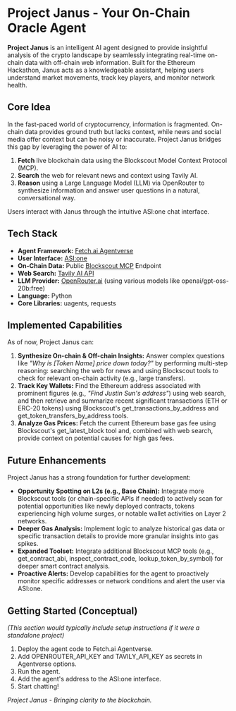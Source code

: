 # **Project Janus \- Your On-Chain Oracle Agent**

**Project Janus** is an intelligent AI agent designed to provide insightful analysis of the crypto landscape by seamlessly integrating real-time on-chain data with off-chain web information. Built for the Ethereum Hackathon, Janus acts as a knowledgeable assistant, helping users understand market movements, track key players, and monitor network health.

## **Core Idea**

In the fast-paced world of cryptocurrency, information is fragmented. On-chain data provides ground truth but lacks context, while news and social media offer context but can be noisy or inaccurate. Project Janus bridges this gap by leveraging the power of AI to:

1. **Fetch** live blockchain data using the Blockscout Model Context Protocol (MCP).  
2. **Search** the web for relevant news and context using Tavily AI.  
3. **Reason** using a Large Language Model (LLM) via OpenRouter to synthesize information and answer user questions in a natural, conversational way.

Users interact with Janus through the intuitive ASI:one chat interface.

## **Tech Stack**

* **Agent Framework:** [Fetch.ai Agentverse](https://agentverse.ai/)  
* **User Interface:** [ASI:one](https://asi.one/)  
* **On-Chain Data:** Public [Blockscout MCP](https://mcp.blockscout.com/mcp) Endpoint  
* **Web Search:** [Tavily AI API](https://tavily.com/)  
* **LLM Provider:** [OpenRouter.ai](https://openrouter.ai/) (using various models like openai/gpt-oss-20b:free)  
* **Language:** Python  
* **Core Libraries:** uagents, requests

## **Implemented Capabilities**

As of now, Project Janus can:

1. **Synthesize On-chain & Off-chain Insights:** Answer complex questions like *"Why is \[Token Name\] price down today?"* by performing multi-step reasoning: searching the web for news and using Blockscout tools to check for relevant on-chain activity (e.g., large transfers).  
2. **Track Key Wallets:** Find the Ethereum address associated with prominent figures (e.g., *"Find Justin Sun's address"*) using web search, and then retrieve and summarize recent significant transactions (ETH or ERC-20 tokens) using Blockscout's get\_transactions\_by\_address and get\_token\_transfers\_by\_address tools.  
3. **Analyze Gas Prices:** Fetch the current Ethereum base gas fee using Blockscout's get\_latest\_block tool and, combined with web search, provide context on potential causes for high gas fees.

## **Future Enhancements**

Project Janus has a strong foundation for further development:

* **Opportunity Spotting on L2s (e.g., Base Chain):** Integrate more Blockscout tools (or chain-specific APIs if needed) to actively scan for potential opportunities like newly deployed contracts, tokens experiencing high volume surges, or notable wallet activities on Layer 2 networks.  
* **Deeper Gas Analysis:** Implement logic to analyze historical gas data or specific transaction details to provide more granular insights into gas spikes.  
* **Expanded Toolset:** Integrate additional Blockscout MCP tools (e.g., get\_contract\_abi, inspect\_contract\_code, lookup\_token\_by\_symbol) for deeper smart contract analysis.  
* **Proactive Alerts:** Develop capabilities for the agent to proactively monitor specific addresses or network conditions and alert the user via ASI:one.

## **Getting Started (Conceptual)**

*(This section would typically include setup instructions if it were a standalone project)*

1. Deploy the agent code to Fetch.ai Agentverse.  
2. Add OPENROUTER\_API\_KEY and TAVILY\_API\_KEY as secrets in Agentverse options.  
3. Run the agent.  
4. Add the agent's address to the ASI:one interface.  
5. Start chatting\!

*Project Janus \- Bringing clarity to the blockchain.*
